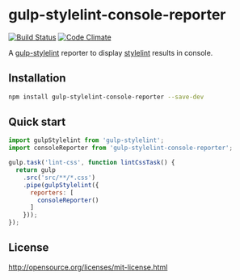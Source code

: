 # gulp-stylelint-console-reporter

[![Build Status](https://travis-ci.org/olegskl/gulp-stylelint-console-reporter.svg?branch=master)](https://travis-ci.org/olegskl/gulp-stylelint-console-reporter)
[![Code Climate](https://codeclimate.com/github/olegskl/gulp-stylelint-console-reporter/badges/gpa.svg)](https://codeclimate.com/github/olegskl/gulp-stylelint-console-reporter)

A [gulp-stylelint](https://github.com/olegskl/gulp-stylelint) reporter to display [stylelint](https://github.com/stylelint/stylelint) results in console.

## Installation

```bash
npm install gulp-stylelint-console-reporter --save-dev
```

## Quick start

```js
import gulpStylelint from 'gulp-stylelint';
import consoleReporter from 'gulp-stylelint-console-reporter';

gulp.task('lint-css', function lintCssTask() {
  return gulp
    .src('src/**/*.css')
    .pipe(gulpStylelint({
      reporters: [
        consoleReporter()
      ]
    }));
});
```

## License

http://opensource.org/licenses/mit-license.html

